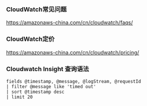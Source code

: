 ### CloudWatch常见问题

https://amazonaws-china.com/cn/cloudwatch/faqs/

### CloudWatch定价

https://amazonaws-china.com/cn/cloudwatch/pricing/

### Cloudwatch Insight 查询语法
```
fields @timestamp, @message, @logStream, @requestId
| filter @message like 'timed out'
| sort @timestamp desc
| limit 20
```